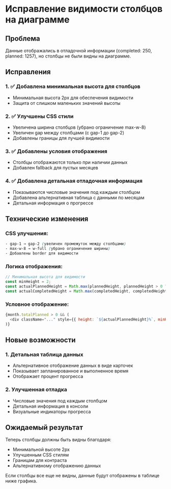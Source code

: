 # Исправление видимости столбцов на диаграмме

## Проблема
Данные отображались в отладочной информации (completed: 250, planned: 1257), но столбцы не были видны на диаграмме.

## Исправления

### 1. ✅ Добавлена минимальная высота для столбцов
- Минимальная высота 2px для обеспечения видимости
- Защита от слишком маленьких значений высоты

### 2. ✅ Улучшены CSS стили
- Увеличена ширина столбцов (убрано ограничение max-w-8)
- Увеличен gap между столбцами (с gap-1 до gap-2)
- Добавлены границы для лучшей видимости

### 3. ✅ Добавлены условия отображения
- Столбцы отображаются только при наличии данных
- Добавлен fallback для пустых месяцев

### 4. ✅ Добавлена детальная отладочная информация
- Показываются числовые значения под каждым столбцом
- Добавлена альтернативная таблица с данными по месяцам
- Детальная информация о прогрессе

## Технические изменения

### CSS улучшения:
```css
- gap-1 → gap-2 (увеличен промежуток между столбцами)
- max-w-8 → w-full (убрано ограничение ширины)
- Добавлены border для видимости
```

### Логика отображения:
```javascript
// Минимальная высота для видимости
const minHeight = 2;
const actualPlannedHeight = Math.max(plannedHeight, plannedHeight > 0 ? minHeight : 0);
const actualCompletedHeight = Math.max(completedHeight, completedHeight > 0 ? minHeight : 0);
```

### Условное отображение:
```javascript
{month.totalPlanned > 0 && (
  <div className="..." style={{ height: `${actualPlannedHeight}%`, minHeight: `${minHeight}px` }}>
)}
```

## Новые возможности

### 1. Детальная таблица данных
- Альтернативное отображение данных в виде карточек
- Показывает запланированное и выполненное время
- Отображает процент прогресса

### 2. Улучшенная отладка
- Числовые значения под каждым столбцом
- Детальная информация в консоли
- Визуальные индикаторы прогресса

## Ожидаемый результат

Теперь столбцы должны быть видны благодаря:
- Минимальной высоте 2px
- Улучшенным CSS стилям
- Границам для контраста
- Альтернативному отображению данных

Если столбцы все еще не видны, данные будут отображены в таблице ниже графика.
